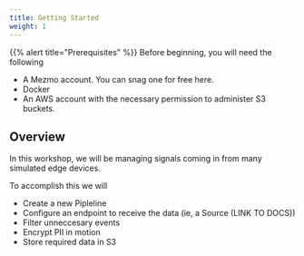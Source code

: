 ```yaml
---
title: Getting Started
weight: 1
---
```


{{% alert title="Prerequisites" %}}
Before beginning, you will need the following

* A Mezmo account.  You can snag one for free here.
* Docker
* An AWS account with the necessary permission to administer S3 buckets.

## Overview

In this workshop, we will be managing signals coming in from many simulated edge devices.

To accomplish this we will

* Create a new Pipleline
* Configure an endpoint to receive the data (ie, a Source (LINK TO DOCS))
* Filter unneccesary events
* Encrypt PII in motion
* Store required data in S3
